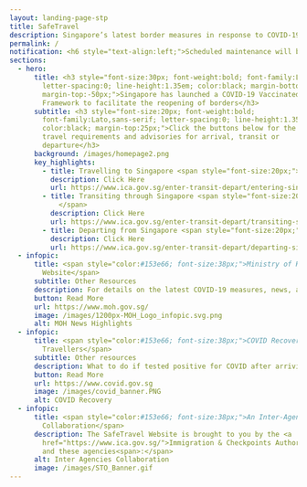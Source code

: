 ```yaml
---
layout: landing-page-stp
title: SafeTravel
description: Singapore’s latest border measures in response to COVID-19
permalink: /
notification: <h6 style="text-align:left;">Scheduled maintenance will be taking place on:<br>&bull; 29 August 2022, from 9pm to 31 August 2022, 1am. During this period, the Vaccination Check Portal and SafeTravel Application Portal will not be available.<br/><br/><b>From 1 Sep 2022, the SafeTravel Website will no longer be accessible.</b> Travel-related information has moved permanently to <a href="https://www.ica.gov.sg/enter-transit-depart">ICA's Corporate website</a>. Existing services under the Safe Travel Office (STO), e.g. STO Contact Centre, Vaccination Check Portal, are unaffected. <br><br> Thank you for visiting the SafeTravel Website.</h6>
sections:
  - hero:
      title: <h3 style="font-size:30px; font-weight:bold; font-family:Lato,sans-serif;
        letter-spacing:0; line-height:1.35em; color:black; margin-bottom:-50px;
        margin-top:-50px;">Singapore has launched a COVID-19 Vaccinated Travel
        Framework to facilitate the reopening of borders</h3>
      subtitle: <h3 style="font-size:20px; font-weight:bold;
        font-family:Lato,sans-serif; letter-spacing:0; line-height:1.35em;
        color:black; margin-top:25px;">Click the buttons below for the latest
        travel requirements and advisories for arrival, transit or
        departure</h3>
      background: /images/homepage2.png
      key_highlights:
        - title: Travelling to Singapore <span style="font-size:20px;"> &#187; </span>
          description: Click Here
          url: https://www.ica.gov.sg/enter-transit-depart/entering-singapore
        - title: Transiting through Singapore <span style="font-size:20px;"> &#187;
            </span>
          description: Click Here
          url: https://www.ica.gov.sg/enter-transit-depart/transiting-singapore
        - title: Departing from Singapore <span style="font-size:20px;"> &#187; </span>
          description: Click Here
          url: https://www.ica.gov.sg/enter-transit-depart/departing-singapore
  - infopic:
      title: <span style="color:#153e66; font-size:38px;">Ministry of Health
        Website</span>
      subtitle: Other Resources
      description: For details on the latest COVID-19 measures, news, and statistics
      button: Read More
      url: https://www.moh.gov.sg/
      image: /images/1200px-MOH_Logo_infopic.svg.png
      alt: MOH News Highlights
  - infopic:
      title: <span style="color:#153e66; font-size:38px;">COVID Recovery for
        Travellers</span>
      subtitle: Other resources
      description: What to do if tested positive for COVID after arriving in Singapore
      button: Read More
      url: https://www.covid.gov.sg
      image: /images/covid_banner.PNG
      alt: COVID Recovery
  - infopic:
      title: <span style="color:#153e66; font-size:38px;">An Inter-Agency
        Collaboration</span>
      description: The SafeTravel Website is brought to you by the <a
        href="https://www.ica.gov.sg/">Immigration & Checkpoints Authority</a>
        and these agencies<span>:</span>
      alt: Inter Agencies Collaboration
      image: /images/STO_Banner.gif
---
```

